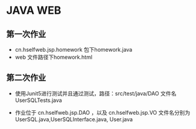 #  JAVA WEB
##  第一次作业
- cn.hselfweb.jsp.homework 包下homework.java
- web 文件路径下homework.html

## 第二次作业
- 使用Junit5进行测试并且通过测试，路径：src/test/java/DAO
    文件名UserSQLTests.java

- 作业位于 cn.hselfweb.jsp.DAO
    ，以及 cn.hselfweb.jsp.VO
    文件名分别为UserSQL.java,UserSQLInterface.java,
    User.java

